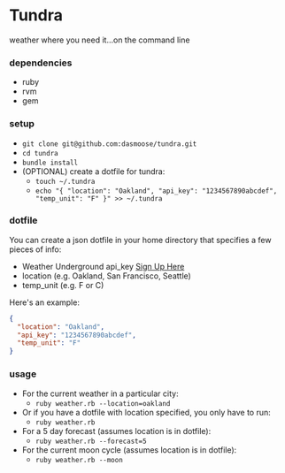 # Tundra
weather where you need it...on the command line

### dependencies
- ruby
- rvm
- gem

### setup
- `git clone git@github.com:dasmoose/tundra.git`
- `cd tundra`
- `bundle install`
- (OPTIONAL) create a dotfile for tundra:
  - `touch ~/.tundra`
  - `echo "{ "location": "Oakland", "api_key": "1234567890abcdef", "temp_unit": "F" }" >> ~/.tundra`

### dotfile
You can create a json dotfile in your home directory that specifies a few pieces of info:
- Weather Underground api_key [Sign Up Here](http://www.wunderground.com/weather/api/)
- location (e.g. Oakland, San Francisco, Seattle)
- temp_unit (e.g. F or C)

Here's an example:
```json
{                                                                                
  "location": "Oakland",                                                         
  "api_key": "1234567890abcdef",                                                 
  "temp_unit": "F"                                                                  
}  
```

### usage
- For the current weather in a particular city:
  - `ruby weather.rb --location=oakland`
- Or if you have a dotfile with location specified, you only have to run:
  - `ruby weather.rb`
- For a 5 day forecast (assumes location is in dotfile):
  - `ruby weather.rb --forecast=5`
- For the current moon cycle (assumes location is in dotfile):
  - `ruby weather.rb --moon`
